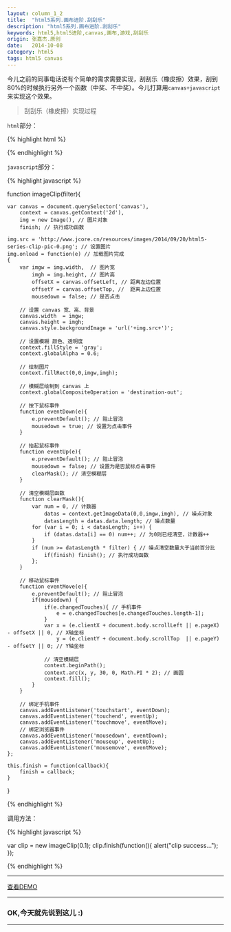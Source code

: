 ```yaml
---
layout: column_1_2
title:  "html5系列.画布进阶.刮刮乐"
description: "html5系列.画布进阶.刮刮乐"
keywords: html5,html5进阶,canvas,画布,游戏,刮刮乐
origin: 张嘉杰.原创
date:   2014-10-08
category: html5
tags: html5 canvas
---
```

今儿之前的同事电话说有个简单的需求需要实现，刮刮乐（橡皮擦）效果，刮到80%的时候执行另外一个函数（中奖、不中奖）。今儿打算用`canvas+javascript`来实现这个效果。
<!--more-->

> 刮刮乐（橡皮擦）实现过程

`html`部分：

{% highlight html %}

<canvas></canvas>

{% endhighlight %}

`javascript`部分：

{% highlight javascript %}

function imageClip(filter){

    var canvas = document.querySelector('canvas'),
        context = canvas.getContext('2d'),
        img = new Image(), // 图片对象
        finish; // 执行成功函数

    img.src = 'http://www.jcore.cn/resources/images/2014/09/20/html5-series-clip-pic-0.png'; // 设置图片
    img.onload = function(e) // 加载图片完成
    {
        var imgw = img.width,  // 图片宽
            imgh = img.height, // 图片高
            offsetX = canvas.offsetLeft, // 距离左边位置
            offsetY = canvas.offsetTop, //  距离上边位置
            mousedown = false; // 是否点击

        // 设置 canvas 宽、高、背景
        canvas.width  = imgw;
        canvas.height = imgh;
        canvas.style.backgroundImage = 'url('+img.src+')';

        // 设置模糊 颜色、透明度
        context.fillStyle = 'gray';
        context.globalAlpha = 0.6;

        // 绘制图片
        context.fillRect(0,0,imgw,imgh);

        // 模糊层绘制到 canvas 上
        context.globalCompositeOperation = 'destination-out';

        // 按下鼠标事件
        function eventDown(e){
            e.preventDefault(); // 阻止冒泡
            mousedown = true; // 设置为点击事件
        }

        // 抬起鼠标事件
        function eventUp(e){
            e.preventDefault(); // 阻止冒泡
            mousedown = false; // 设置为是否鼠标点击事件
            clearMask(); // 清空模糊层
        }

        // 清空模糊层函数
        function clearMask(){
            var num = 0, // 计数器
                datas = context.getImageData(0,0,imgw,imgh), // 噪点对象
                datasLength = datas.data.length; // 噪点数量
            for (var i = 0; i < datasLength; i++) {
                if (datas.data[i] == 0) num++; // 为0则已经清空，计数器++
            }
            if (num >= datasLength * filter) { // 噪点清空数量大于当前百分比
                if(finish) finish(); // 执行成功函数
            };
        }

        // 移动鼠标事件
        function eventMove(e){
            e.preventDefault(); // 阻止冒泡
            if(mousedown) {
                if(e.changedTouches){ // 手机事件
                    e = e.changedTouches[e.changedTouches.length-1];
                }
                var x = (e.clientX + document.body.scrollLeft || e.pageX) - offsetX || 0, // X轴坐标
                    y = (e.clientY + document.body.scrollTop  || e.pageY) - offsetY || 0; // Y轴坐标

                // 清空模糊层
                context.beginPath();
                context.arc(x, y, 30, 0, Math.PI * 2); // 画圆
                context.fill();
            }
        }

        // 绑定手机事件
        canvas.addEventListener('touchstart', eventDown);
        canvas.addEventListener('touchend', eventUp);
        canvas.addEventListener('touchmove', eventMove);
        // 绑定浏览器事件
        canvas.addEventListener('mousedown', eventDown);
        canvas.addEventListener('mouseup', eventUp);
        canvas.addEventListener('mousemove', eventMove);
    };

    this.finish = function(callback){
        finish = callback;
    }

}

{% endhighlight %}

调用方法：

{% highlight javascript %}

var clip = new imageClip(0.1);
clip.finish(function(){
  alert("clip success...");
});

{% endhighlight %}

-----------------------

<a class="button" href="/resources/demo{{ page.url}}.html" target="_blank">查看DEMO</a>

-----------------------

### OK,今天就先说到这儿 :)

-----------------------
